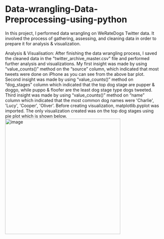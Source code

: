 # Data-wrangling-Data-Preprocessing-using-python
In this project, I performed data wrangling on WeRateDogs Twitter data. It involved the process of gathering, assessing, and cleaning data in order to prepare it for analysis &amp; visualization.

Analysis & Visualisation: After finishing the data wrangling process, I saved the cleaned data in the "twitter_archive_master.csv" file and performed further analysis and visualizations. 
My first insight was made by using “value_counts()” method on the “source” column, which indicated that most tweets were done on iPhone as you can see from the above bar plot.
Second insight was made by using “value_counts()” method on “dog_stages” column which indicated that the top dog stage are pupper & doggo, while puppo & floofer are the least dog stage type dogs tweeted.
Third insight was made by using “value_counts()” method on “name” column which indicated that the most common dog names were 'Charlie', 'Lucy', 'Cooper', 'Oliver'.
Before creating visualization, matplotlib.pyplot was imported. The only visualization created was on the top dog stages using pie plot which is shown below.
<img width="375" alt="image" src="https://user-images.githubusercontent.com/118561207/213066630-9e83f142-666b-4a67-a6d6-07b7b3bc3666.png">
